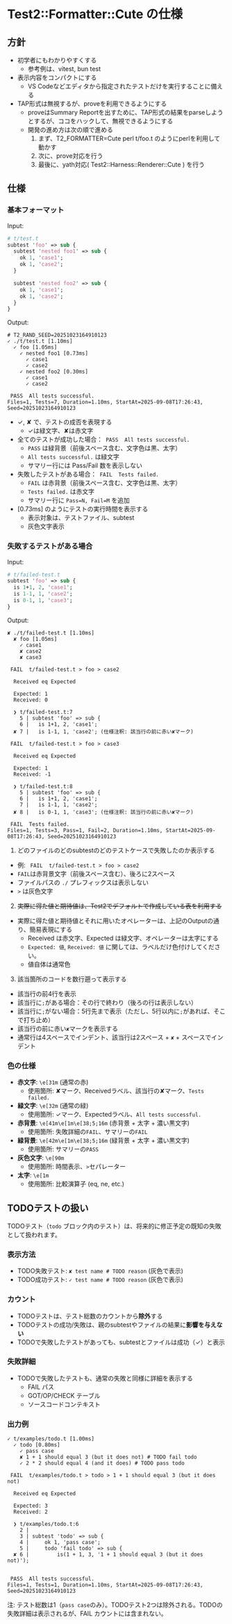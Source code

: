 # Test2::Formatter::Cute の仕様

## 方針

- 初学者にもわかりやすくする
  - 参考例は、vitest, bun test
- 表示内容をコンパクトにする
  - VS Codeなどエディタから指定されたテストだけを実行することに備える
- TAP形式は無視するが、proveを利用できるようにする
  - proveはSummary Reportを出すために、TAP形式の結果をparseしようとするが、ココをハックして、無視できるようにする
  - 開発の進め方は次の順で進める
    1. まず、T2_FORMATTER=Cute perl t/foo.t のようにperlを利用して動かす
    2. 次に、prove対応を行う
    3. 最後に、yath対応( Test2::Harness::Renderer::Cute ) を行う

## 仕様

### 基本フォーマット

Input:

```perl
# t/test.t
subtest 'foo' => sub {
  subtest 'nested foo1' => sub {
    ok 1, 'case1';
    ok 1, 'case2';
  }

  subtest 'nested foo2' => sub {
    ok 1, 'case1';
    ok 1, 'case2';
  }
}
```

Output:

```
# T2_RAND_SEED=20251023164910123
✓ ./t/test.t [1.10ms]
  ✓ foo [1.05ms]
    ✓ nested foo1 [0.73ms]
      ✓ case1
      ✓ case2
    ✓ nested foo2 [0.30ms]
      ✓ case1
      ✓ case2

 PASS  All tests successful.
Files=1, Tests=7, Duration=1.10ms, StartAt=2025-09-08T17:26:43, Seed=20251023164910123
```

- ✓, ✘ で、テストの成否を表現する
  - ✓は緑文字、✘は赤文字
- 全てのテストが成功した場合：` PASS  All tests successful.`
  - ` PASS ` は緑背景（前後スペース含む、文字色は黒、太字）
  - `All tests successful.` は緑文字
  - サマリー行には Pass/Fail 数を表示しない
- 失敗したテストがある場合：` FAIL  Tests failed.`
  - ` FAIL ` は赤背景（前後スペース含む、文字色は黒、太字）
  - `Tests failed.` は赤文字
  - サマリー行に `Pass=N, Fail=M` を追加
- [0.73ms] のようにテストの実行時間を表示する
  - 表示対象は、テストファイル、subtest
  - 灰色文字表示

### 失敗するテストがある場合

Input:

```perl
# t/failed-test.t
subtest 'foo' => sub {
  is 1+1, 2, 'case1';
  is 1-1, 1, 'case2';
  is 0-1, 1, 'case3';
}
```

Output:

```
✘ ./t/failed-test.t [1.10ms]
  ✘ foo [1.05ms]
    ✓ case1
    ✘ case2
    ✘ case3

 FAIL  t/failed-test.t > foo > case2

  Received eq Expected

  Expected: 1
  Received: 0

  ❯ t/failed-test.t:7
    5 | subtest 'foo' => sub {
    6 |   is 1+1, 2, 'case1';
  ✘ 7 |   is 1-1, 1, 'case2'; (仕様注釈: 該当行の前に赤い✘マーク)

 FAIL  t/failed-test.t > foo > case3

  Received eq Expected

  Expected: 1
  Received: -1

  ❯ t/failed-test.t:8
    5 | subtest 'foo' => sub {
    6 |   is 1+1, 2, 'case1';
    7 |   is 1-1, 1, 'case2';
  ✘ 8 |   is 0-1, 1, 'case3'; (仕様注釈: 該当行の前に赤い✘マーク)

 FAIL  Tests failed.
Files=1, Tests=3, Pass=1, Fail=2, Duration=1.10ms, StartAt=2025-09-08T17:26:43, Seed=20251023164910123
```

1. どのファイルのどのsubtestのどのテストケースで失敗したのか表示する
  - 例: ` FAIL  t/failed-test.t > foo > case2`
  - ` FAIL `は赤背景文字（前後スペース含む）、後ろに2スペース
  - ファイルパスの `./` プレフィックスは表示しない
  - `>` は灰色文字
2. ~~実際に得た値と期待値は、Test2でデフォルトで作成している表を利用する~~
  - 実際に得た値と期待値とそれに用いたオペレーターは、上記のOutputの通り、簡易表現にする
    - Received は赤文字、Expected は緑文字、オペレーターは太字にする
    - `Expected: 値`, `Received: 値` に関しては、ラベルだけ色付けしてください。
    - 値自体は通常色
3. 該当箇所のコードを数行遡って表示する
  - 該当行の前4行を表示
  - 該当行に`;`がある場合：その行で終わり（後ろの行は表示しない）
  - 該当行に`;`がない場合：5行先まで表示（ただし、5行以内に`;`があれば、そこで打ち止め）
  - 該当行の前に赤い`✘`マークを表示する
  - 通常行は4スペースでインデント、該当行は2スペース + `✘` + スペースでインデント

### 色の仕様

- **赤文字**: `\e[31m` (通常の赤)
  - 使用箇所: ✘マーク、Receivedラベル、該当行の✘マーク、`Tests failed.`
- **緑文字**: `\e[32m` (通常の緑)
  - 使用箇所: ✓マーク、Expectedラベル、`All tests successful.`
- **赤背景**: `\e[41m\e[1m\e[38;5;16m` (赤背景 + 太字 + 濃い黒文字)
  - 使用箇所: 失敗詳細の` FAIL `、サマリーの` FAIL `
- **緑背景**: `\e[42m\e[1m\e[38;5;16m` (緑背景 + 太字 + 濃い黒文字)
  - 使用箇所: サマリーの` PASS `
- **灰色文字**: `\e[90m`
  - 使用箇所: 時間表示、`>`セパレーター
- **太字**: `\e[1m`
  - 使用箇所: 比較演算子 (eq, ne, etc.)

## TODOテストの扱い

TODOテスト（`todo` ブロック内のテスト）は、将来的に修正予定の既知の失敗として扱われます。

### 表示方法
- TODO失敗テスト: `✘ test name # TODO reason` (灰色で表示)
- TODO成功テスト: `✓ test name # TODO reason` (灰色で表示)

### カウント
- TODOテストは、テスト総数のカウントから**除外**する
- TODOテストの成功/失敗は、親のsubtestやファイルの結果に**影響を与えない**
- TODOで失敗したテストがあっても、subtestとファイルは成功（✓）と表示

### 失敗詳細
- TODOで失敗したテストも、通常の失敗と同様に詳細を表示する
  - FAIL パス
  - GOT/OP/CHECK テーブル
  - ソースコードコンテキスト

### 出力例

```
✓ t/examples/todo.t [1.00ms]
  ✓ todo [0.80ms]
    ✓ pass case
    ✘ 1 + 1 should equal 3 (but it does not) # TODO fail todo
    ✓ 2 * 2 should equal 4 (and it does) # TODO pass todo

 FAIL  t/examples/todo.t > todo > 1 + 1 should equal 3 (but it does not)

  Received eq Expected

  Expected: 3
  Received: 2

  ❯ t/examples/todo.t:6
    2 |
    3 | subtest 'todo' => sub {
    4 |     ok 1, 'pass case';
    5 |     todo 'fail todo' => sub {
  ✘ 6 |         is(1 + 1, 3, '1 + 1 should equal 3 (but it does not)');


 PASS  All tests successful.
Files=1, Tests=1, Duration=1.10ms, StartAt=2025-09-08T17:26:43, Seed=20251023164910123
```

注: テスト総数は1（`pass case`のみ）。TODOテスト2つは除外される。TODOの失敗詳細は表示されるが、FAIL カウントには含まれない。

